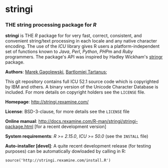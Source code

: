 # **stringi**

### THE string processing package for *R*


**stringi** is THE *R* package for for very fast, correct, consistent,
and convenient string/text processing in each locale and any native
character encoding. The use of the *ICU* library gives R users a
platform-independent set of functions known to *Java*, *Perl*, *Python*,
*PHP*m and *Ruby* programmers. The package's API was inspired by
Hadley Wickham's [stringr](http://cran.r-project.org/web/packages/stringr)
package.

**Authors**: [Marek Gagolewski](http://gagolewski.rexamine.com/),
[Bartlomiej Tartanus](http://tartanus.rexamine.com/);

This git repository contains full ICU 52.1 source code
which is copyrighted by IBM and others. A binary
version of the Unicode Character Database is included.
For more details on copyright holders see the `LICENSE` file.

**Homepage**: http://stringi.rexamine.com/

**License**: BSD-3-clause, for more details see the `LICENSE` file

**Online manual**: http://docs.rexamine.com/R-man/stringi/stringi-package.html 
[for a recent development version]

**System requirements**: *R >= 2.15.0*, *ICU >= 50.0* (see the `INSTALL` file)

**Auto-installer [devel]**: A quite recent development release
(for testing purposes) can be automatically dowloaded by calling in R:
```
source('http://stringi.rexamine.com/install.R')
```
